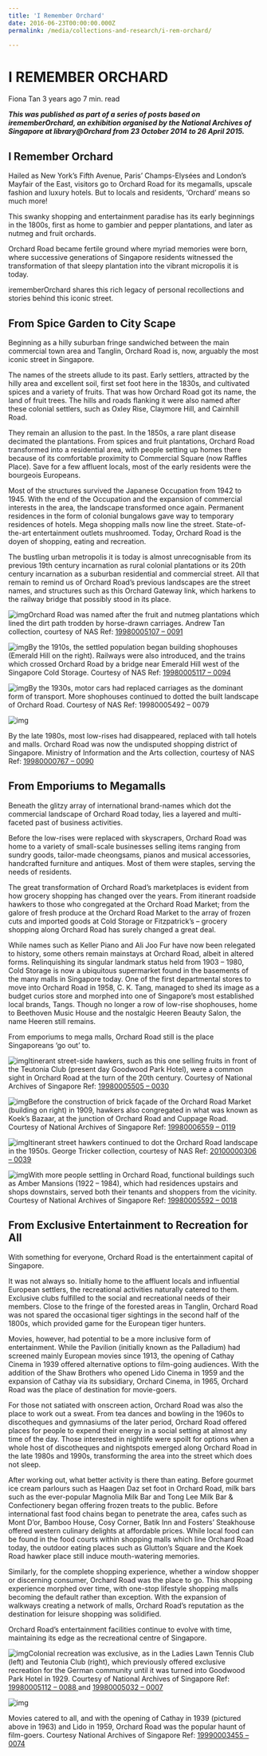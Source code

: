 ```yaml
---
title: 'I Remember Orchard'
date: 2016-06-23T00:00:00.000Z
permalink: /media/collections-and-research/i-rem-orchard/

---
```



# I REMEMBER ORCHARD

Fiona Tan 3 years ago 7 min. read

***This was published as part of a series of posts based on irememberOrchard, an exhibition organised by the National Archives of Singapore at library@Orchard from 23 October 2014 to 26 April 2015.***



## I Remember Orchard

Hailed as New York’s Fifth Avenue, Paris’ Champs-Elysées and London’s Mayfair of the East, visitors go to Orchard Road for its megamalls, upscale fashion and luxury hotels. But to locals and residents, ‘Orchard’ means so much more!

This swanky shopping and entertainment paradise has its early beginnings in the 1800s, first as home to gambier and pepper plantations, and later as nutmeg and fruit orchards.

Orchard Road became fertile ground where myriad memories were born, where successive generations of Singapore residents witnessed the transformation of that sleepy plantation into the vibrant micropolis it is today.

irememberOrchard shares this rich legacy of personal recollections and stories behind this iconic street.

 

## From Spice Garden to City Scape

Beginning as a hilly suburban fringe sandwiched between the main commercial town area and Tanglin, Orchard Road is, now, arguably the most iconic street in Singapore.

The names of the streets allude to its past. Early settlers, attracted by the hilly area and excellent soil, first set foot here in the 1830s, and cultivated spices and a variety of fruits. That was how Orchard Road got its name, the land of fruit trees. The hills and roads flanking it were also named after these colonial settlers, such as Oxley Rise, Claymore Hill, and Cairnhill Road.

They remain an allusion to the past. In the 1850s, a rare plant disease decimated the plantations. From spices and fruit plantations, Orchard Road transformed into a residential area, with people setting up homes there because of its comfortable proximity to Commercial Square (now Raffles Place). Save for a few affluent locals, most of the early residents were the bourgeois Europeans.

Most of the structures survived the Japanese Occupation from 1942 to 1945. With the end of the Occupation and the expansion of commercial interests in the area, the landscape transformed once again. Permanent residences in the form of colonial bungalows gave way to temporary residences of hotels. Mega shopping malls now line the street. State-of-the-art entertainment outlets mushroomed. Today, Orchard Road is the doyen of shopping, eating and recreation.

The bustling urban metropolis it is today is almost unrecognisable from its previous 19th century incarnation as rural colonial plantations or its 20th century incarnation as a suburban residential and commercial street. All that remain to remind us of Orchard Road’s previous landscapes are the street names, and structures such as this Orchard Gateway link, which harkens to the railway bridge that possibly stood in its place.

![img](/images/blogs/01-19980005107-img0091-source-andrew-tan-r-1024x681-1577936994210.jpg)Orchard Road was named after the fruit and nutmeg plantations which lined the dirt path trodden by horse-drawn carriages. Andrew Tan collection, courtesy of NAS Ref: [19980005107 – 0091](http://www.nas.gov.sg/archivesonline/photographs/record-details/34d65763-1162-11e3-83d5-0050568939ad)

![img](/images/blogs/02-19980005117-img0094-source-nas-r-1577936994225.jpg)By the 1910s, the settled population began building shophouses (Emerald Hill on the right). Railways were also introduced, and the trains which crossed Orchard Road by a bridge near Emerald Hill west of the Singapore Cold Storage. Courtesy of NAS Ref: [19980005117 – 0094](http://www.nas.gov.sg/archivesonline/photographs/record-details/362b7cba-1162-11e3-83d5-0050568939ad)

![img](/images/blogs/03-19980005492-img0079-source-nas-r-1000x608-1577936994209.jpg)By the 1930s, motor cars had replaced carriages as the dominant form of transport. More shophouses continued to dotted the built landscape of Orchard Road.
Courtesy of NAS
Ref: 19980005492 – 0079

![img](/images/blogs/04-19980000767-img0090-source-mita-1577936994218.jpg)

By the late 1980s, most low-rises had disappeared, replaced with tall hotels and malls. Orchard Road was now the undisputed shopping district of Singapore.
Ministry of Information and the Arts collection, courtesy of NAS
Ref: [19980000767 – 0090](http://www.nas.gov.sg/archivesonline/photographs/record-details/4581d651-1162-11e3-83d5-0050568939ad)

## 

## From Emporiums to Megamalls

Beneath the glitzy array of international brand-names which dot the commercial landscape of Orchard Road today, lies a layered and multi-faceted past of business activities.

Before the low-rises were replaced with skyscrapers, Orchard Road was home to a variety of small-scale businesses selling items ranging from sundry goods, tailor-made cheongsams, pianos and musical accessories, handcrafted furniture and antiques. Most of them were staples, serving the needs of residents.

The great transformation of Orchard Road’s marketplaces is evident from how grocery shopping has changed over the years. From itinerant roadside hawkers to those who congregated at the Orchard Road Market; from the galore of fresh produce at the Orchard Road Market to the array of frozen cuts and imported goods at Cold Storage or Fitzpatrick’s – grocery shopping along Orchard Road has surely changed a great deal.

While names such as Keller Piano and Ali Joo Fur have now been relegated to history, some others remain mainstays at Orchard Road, albeit in altered forms. Relinquishing its singular landmark status held from 1903 – 1980, Cold Storage is now a ubiquitous supermarket found in the basements of the many malls in Singapore today. One of the first departmental stores to move into Orchard Road in 1958, C. K. Tang, managed to shed its image as a budget curios store and morphed into one of Singapore’s most established local brands, Tangs. Though no longer a row of low-rise shophouses, home to Beethoven Music House and the nostalgic Heeren Beauty Salon, the name Heeren still remains.

From emporiums to mega malls, Orchard Road still is the place Singaporeans ‘go out’ to.

![img](/images/blogs/05-19980005505-img0030-source-john-randall-1000x628-1577936994227.jpg)Itinerant street-side hawkers, such as this one selling fruits in front of the Teutonia Club (present day Goodwood Park Hotel), were a common sight in Orchard Road at the turn of the 20th century.
Courtesy of National Archives of Singapore
Ref: [19980005505 – 0030](http://www.nas.gov.sg/archivesonline/photographs/record-details/d389efa2-1161-11e3-83d5-0050568939ad)

![img](/images/blogs/06-19980006559-img0119-source-nas-cropped-1000x641-1577936994240.jpg)Before the construction of brick façade of the Orchard Road Market (building on right) in 1909, hawkers also congregated in what was known as Koek’s Bazaar, at the junction of Orchard Road and Cuppage Road.
Courtesy of National Archives of Singapore
Ref: [19980006559 – 0119](http://www.nas.gov.sg/archivesonline/photographs/record-details/d421d453-1161-11e3-83d5-0050568939ad)

![img](/images/blogs/07-20100000306-img0039-source-george-tricker-1000x714-1577936994731.jpg)Itinerant street hawkers continued to dot the Orchard Road landscape in the 1950s.
George Tricker collection, courtesy of NAS
Ref: [20100000306 – 0039](http://www.nas.gov.sg/archivesonline/photographs/record-details/b3166c1e-1162-11e3-83d5-0050568939ad)

![img](/images/blogs/08-img0018-source-r-1000x675-1577936994774.jpg)With more people settling in Orchard Road, functional buildings such as Amber Mansions (1922 – 1984), which had residences upstairs and shops downstairs, served both their tenants and shoppers from the vicinity.
Courtesy of National Archives of Singapore
Ref: [19980005592 – 0018](http://www.nas.gov.sg/archivesonline/photographs/record-details/b00b2c26-1161-11e3-83d5-0050568939ad)

 

## From Exclusive Entertainment to Recreation for All

With something for everyone, Orchard Road is the entertainment capital of Singapore.

It was not always so. Initially home to the affluent locals and influential European settlers, the recreational activities naturally catered to them. Exclusive clubs fulfilled to the social and recreational needs of their members. Close to the fringe of the forested areas in Tanglin, Orchard Road was not spared the occasional tiger sightings in the second half of the 1800s, which provided game for the European tiger hunters.

Movies, however, had potential to be a more inclusive form of entertainment. While the Pavilion (initially known as the Palladium) had screened mainly European movies since 1913, the opening of Cathay Cinema in 1939 offered alternative options to film-going audiences. With the addition of the Shaw Brothers who opened Lido Cinema in 1959 and the expansion of Cathay via its subsidiary, Orchard Cinema, in 1965, Orchard Road was the place of destination for movie-goers.

For those not satiated with onscreen action, Orchard Road was also the place to work out a sweat. From tea dances and bowling in the 1960s to discotheques and gymnasiums of the later period, Orchard Road offered places for people to expend their energy in a social setting at almost any time of the day. Those interested in nightlife were spoilt for options when a whole host of discotheques and nightspots emerged along Orchard Road in the late 1980s and 1990s, transforming the area into the street which does not sleep.

After working out, what better activity is there than eating. Before gourmet ice cream parlours such as Haagen Daz set foot in Orchard Road, milk bars such as the ever-popular Magnolia Milk Bar and Tong Lee Milk Bar & Confectionery began offering frozen treats to the public. Before international fast food chains began to penetrate the area, cafes such as Mont D’or, Bamboo House, Cosy Corner, Batik Inn and Fosters’ Steakhouse offered western culinary delights at affordable prices. While local food can be found in the food courts within shopping malls which line Orchard Road today, the outdoor eating places such as Glutton’s Square and the Koek Road hawker place still induce mouth-watering memories.

Similarly, for the complete shopping experience, whether a window shopper or discerning consumer, Orchard Road was the place to go. This shopping experience morphed over time, with one-stop lifestyle shopping malls becoming the default rather than exception. With the expansion of walkways creating a network of malls, Orchard Road’s reputation as the destination for leisure shopping was solidified.

Orchard Road’s entertainment facilities continue to evolve with time, maintaining its edge as the recreational centre of Singapore.

![img](/images/blogs/09-19980005032-img0007-source-nas-r-1000x367-1577936995170.jpg)Colonial recreation was exclusive, as in the Ladies Lawn Tennis Club (left) and Teutonia Club (right), which previously offered exclusive recreation for the German community until it was turned into Goodwood Park Hotel in 1929.
Courtesy of National Archives of Singapore
Ref: [19980005112 – 0088 ](http://www.nas.gov.sg/archivesonline/photographs/record-details/d5465180-1161-11e3-83d5-0050568939ad)and [19980005032 – 0007](http://www.nas.gov.sg/archivesonline/photographs/record-details/adaffa4a-1161-11e3-83d5-0050568939ad)

![img](/images/blogs/10-19990003455-img0074-source-nas-1577936994811.jpg)

Movies catered to all, and with the opening of Cathay in 1939 (pictured above in 1963) and Lido in 1959, Orchard Road was the popular haunt of film-goers.
Courtesy National Archives of Singapore
Ref: [19990003455 – 0074](http://www.nas.gov.sg/archivesonline/photographs/record-details/875143cf-1162-11e3-83d5-0050568939ad)